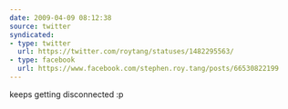 ```yaml
---
date: 2009-04-09 08:12:38
source: twitter
syndicated:
- type: twitter
  url: https://twitter.com/roytang/statuses/1482295563/
- type: facebook
  url: https://www.facebook.com/stephen.roy.tang/posts/66530822199
---
```


keeps getting disconnected :p